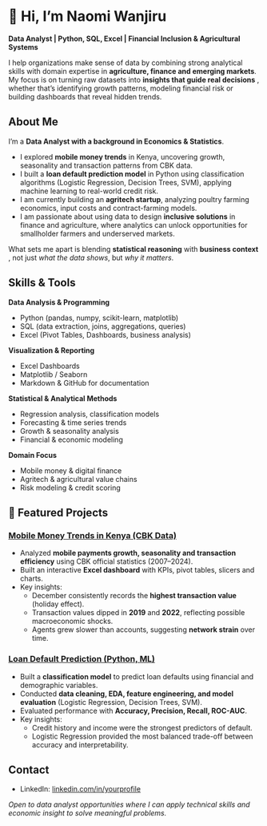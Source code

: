 # 👋 Hi, I’m Naomi Wanjiru

**Data Analyst | Python, SQL, Excel | Financial Inclusion & Agricultural Systems**

I help organizations make sense of data by combining strong analytical skills with domain expertise in **agriculture, finance and emerging markets**.  
My focus is on turning raw datasets into **insights that guide real decisions** , whether that’s identifying growth patterns, modeling financial risk or building dashboards that reveal hidden trends.  


## About Me  
I’m a **Data Analyst with a background in Economics & Statistics**.  

- I explored **mobile money trends** in Kenya, uncovering growth, seasonality and transaction patterns from CBK data.  
- I built a **loan default prediction model** in Python using classification algorithms (Logistic Regression, Decision Trees, SVM), applying machine learning to real-world credit risk.
- I am currently building an **agritech startup**, analyzing poultry farming economics, input costs and contract-farming models.  
- I am passionate about using data to design **inclusive solutions** in finance and agriculture, where analytics can unlock opportunities for smallholder farmers and underserved markets.  

What sets me apart is blending **statistical reasoning** with **business context** , not just *what the data shows*, but *why it matters*.  


## Skills & Tools  

**Data Analysis & Programming**  
- Python (pandas, numpy, scikit-learn, matplotlib)  
- SQL (data extraction, joins, aggregations, queries)  
- Excel (Pivot Tables, Dashboards, business analysis)  

**Visualization & Reporting**  
- Excel Dashboards  
- Matplotlib / Seaborn  
- Markdown & GitHub for documentation   

**Statistical & Analytical Methods**  
- Regression analysis, classification models  
- Forecasting & time series trends  
- Growth & seasonality analysis  
- Financial & economic modeling  

**Domain Focus**  
- Mobile money & digital finance  
- Agritech & agricultural value chains  
- Risk modeling & credit scoring  


## 📂 Featured Projects  

### [Mobile Money Trends in Kenya (CBK Data)](https://github.com/N-Shelmith/Mobile_Payments_Analysis.git)  
- Analyzed **mobile payments growth, seasonality and transaction efficiency** using CBK official statistics (2007–2024).  
- Built an interactive **Excel dashboard** with KPIs, pivot tables, slicers and charts.  
- Key insights:  
  - December consistently records the **highest transaction value** (holiday effect).  
  - Transaction values dipped in **2019** and **2022**, reflecting possible macroeconomic shocks.  
  - Agents grew slower than accounts, suggesting **network strain** over time.  


### [Loan Default Prediction (Python, ML)]()  
- Built a **classification model** to predict loan defaults using financial and demographic variables.  
- Conducted **data cleaning, EDA, feature engineering, and model evaluation** (Logistic Regression, Decision Trees, SVM).  
- Evaluated performance with **Accuracy, Precision, Recall, ROC-AUC**.  
- Key insights:  
  - Credit history and income were the strongest predictors of default.  
  - Logistic Regression provided the most balanced trade-off between accuracy and interpretability.  


## Contact  
- LinkedIn: [linkedin.com/in/yourprofile](www.linkedin.com/in/kamau-wanjiru)   


*Open to data analyst opportunities where I can apply technical skills and economic insight to solve meaningful problems.*  
